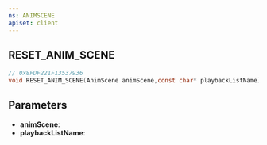 ```yaml
---
ns: ANIMSCENE
apiset: client
---
```

## RESET_ANIM_SCENE

```c
// 0x8FDF221F13537936
void RESET_ANIM_SCENE(AnimScene animScene,const char* playbackListName);
```


## Parameters
* **animScene**:
* **playbackListName**:



